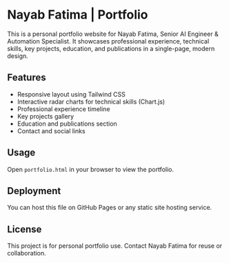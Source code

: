 # Nayab Fatima | Portfolio

This is a personal portfolio website for Nayab Fatima, Senior AI Engineer & Automation Specialist. It showcases professional experience, technical skills, key projects, education, and publications in a single-page, modern design.

## Features
- Responsive layout using Tailwind CSS
- Interactive radar charts for technical skills (Chart.js)
- Professional experience timeline
- Key projects gallery
- Education and publications section
- Contact and social links

## Usage
Open `portfolio.html` in your browser to view the portfolio.

## Deployment
You can host this file on GitHub Pages or any static site hosting service.

## License
This project is for personal portfolio use. Contact Nayab Fatima for reuse or collaboration.
